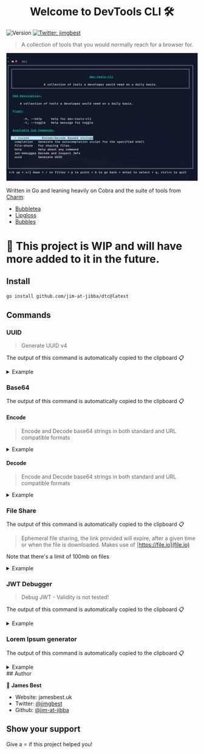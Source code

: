 <h1 align="center">Welcome to DevTools CLI 🛠️</h1>
<p>
  <img alt="Version" src="https://img.shields.io/badge/version-0.1-blue.svg?cacheSeconds=2592000" />
  <a href="https://twitter.com/jimgbest" target="_blank">
    <img alt="Twitter: jimgbest" src="https://img.shields.io/twitter/follow/jimgbest.svg?style=social" />
  </a>
</p>

> A collection of tools that you would normally reach for a browser for.

![BASE64 DECODE](./assets/dtc.jpg)

Written in Go and leaning heavily on Cobra and the suite of tools from [Charm](https://charm.sh/):

- [Bubbletea](https://github.com/charmbracelet/bubbletea)
- [Lipgloss](https://github.com/charmbracelet/bubbletea)
- [Bubbles](https://github.com/charmbracelet/bubbles)

<h1>👷 This project is WIP and will have more added to it in the future.</h1>

## Install

```sh
go install github.com/jim-at-jibba/dtc@latest
```

## Commands

### UUID

> Generate UUID v4

The output of this command is automatically copied to the clipboard 📋

<details>
  <summary>Example</summary>

```bash
dtc uuid generate
```

**Takes count flag to generate mulitple UUIDs at a time**

```bash
dtc uuid generate --count=100
```

![UUID Generate](./assets/uuid.gif)
![UUID Generate](./assets/uuid-count.gif)

</details>

### Base64

The output of this command is automatically copied to the clipboard 📋

#### Encode

> Encode and Decode base64 strings in both standard and URL compatible formats

<details>
  <summary>Example</summary>

**Standard**

```bash
dtc base64 encode
```

**URL Compatible**

```bash
dtc base64 encode -u
```

![BASE64 ENCODE](./assets/base64-encode.gif)

</details>

#### Decode

> Encode and Decode base64 strings in both standard and URL compatible formats

<details>
  <summary>Example</summary>

**Standard**

```bash
dtc base64 decode
```

**URL Compatible**

```bash
dtc base64 decode -u
```

![BASE64 DECODE](./assets/base64-decode.gif)

</details>

### File Share

The output of this command is automatically copied to the clipboard 📋

> Ephemeral file sharing, the link provided will expire, after a given time or when the file is downloaded. Makes use of [https://file.io](file.io)

Note that there's a limit of 100mb on files

<details>
  <summary>Example</summary>

**Defaults to 14 days expiry**

```bash
dtc file-share
```

**Pass in an expiry time frame**

```bash
dtc file-share

# current dir, expires in 3 days
dtc file-share --expiry=3d

# expires in 4 weeks
dtc file-share --expiry=4w
```

![FILE SHARE](./assets/file-share.gif)

</details>

### JWT Debugger

> Debug JWT - Validity is not tested!

The output of this command is automatically copied to the clipboard 📋

<details>
  <summary>Example</summary>

```bash
dtc jwt-debugger
```

![JWT DEBUGGER](./assets/jwt-debugger.gif)

</details>

### Lorem Ipsum generator

The output of this command is automatically copied to the clipboard 📋

<details>
  <summary>Example</summary>

```bash
dtc lorem-ipsum
```

</details>
## Author

👤 **James Best**

- Website: jamesbest.uk
- Twitter: [@jimgbest](https://twitter.com/jimgbest)
- Github: [@jim-at-jibba](https://github.com/jim-at-jibba)

## Show your support

Give a ⭐️ if this project helped you!
